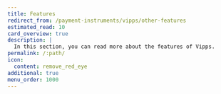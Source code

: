 ```yaml
---
title: Features
redirect_from: /payment-instruments/vipps/other-features
estimated_read: 10
card_overview: true
description: |
  In this section, you can read more about the features of Vipps.
permalink: /:path/
icon:
  content: remove_red_eye
additional: true
menu_order: 1000
---
```

